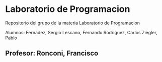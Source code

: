Laboratorio de Programacion
===========

Repositorio del grupo de la materia Laboratorio de Programacion


Alumnos:
Fernadez, Sergio
Lescano, Fernando
Rodriguez, Carlos
Ziegler, Pablo


Profesor: Ronconi, Francisco
----------------------------
